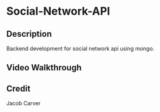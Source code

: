 # Social-Network-API

## Description
Backend development for social network api using mongo.

## Video Walkthrough

## Credit
Jacob Carver
